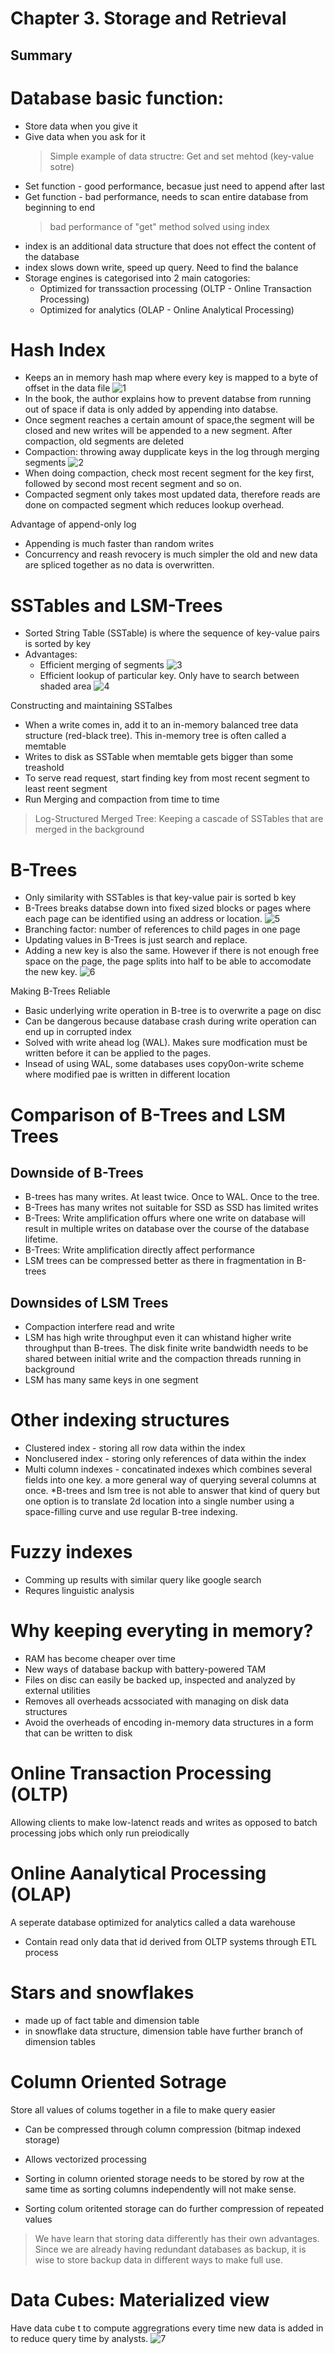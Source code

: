 # Chapter 3. Storage and Retrieval

## Summary

# Database basic function:
  * Store data when you give it
  * Give data when you ask for it
      > Simple example of data structre: Get and set mehtod (key-value sotre)
  * Set function - good performance, becasue just need to append after last
  * Get function - bad performance, needs to scan entire database from beginning to end
      > bad performance of "get" method solved using index
  * index is an additional data structure that does not effect the content of the database
  * index slows down write, speed up query. Need to find the balance
  * Storage engines is categorised into 2 main catogories:
    * Optimized for transsaction processing (OLTP - Online Transaction Processing)
    * Optimized for analytics (OLAP - Online Analytical Processing)

# Hash Index
  * Keeps an in memory hash map where every key is mapped to a byte of offset in the data file
  ![1](https://user-images.githubusercontent.com/35839199/64672742-de3d6e80-d49e-11e9-9c8a-f7eed8358f56.png)
  * In the book, the author explains how to prevent databse from running out of space if data is only added by appending into databse.
  * Once segment reaches a certain amount of space,the segment will be closed and new writes will be appended to a new segment. After compaction, old segments are deleted
  * Compaction: throwing away dupplicate keys in the log through merging segments
  ![2](https://user-images.githubusercontent.com/35839199/64672990-94a15380-d49f-11e9-9a57-752ede9efdfe.png)
  * When doing compaction, check most recent segment for the key first, followed by second most recent segment and so on. 
  * Compacted segment only takes most updated data, therefore reads are done on compacted segment which reduces lookup overhead.

Advantage of append-only log
  * Appending is much faster than random writes
  * Concurrency and reash revocery is much simpler the old and new data are spliced together as no data is overwritten.
  
# SSTables and LSM-Trees
  * Sorted String Table (SSTable) is where the sequence of key-value pairs is sorted by key
  * Advantages:
    * Efficient merging of segments
    ![3](https://user-images.githubusercontent.com/35839199/64674649-ddf3a200-d4a3-11e9-8a1c-d8da70db2144.png)
    * Efficient lookup of particular key. Only have to search between shaded area
    ![4](https://user-images.githubusercontent.com/35839199/64674735-0c717d00-d4a4-11e9-8636-37d9a069e497.png)
    
Constructing and maintaining SSTalbes
* When a write comes in, add it to an in-memory balanced tree data structure (red-black tree). This in-memory tree is often called a memtable
* Writes to disk as SSTable when memtable gets bigger than some treashold
* To serve read request, start finding key from most recent segment to least reent segment
* Run Merging and compaction from time to time
> Log-Structured Merged Tree: Keeping a cascade of SSTables that are merged in the background

# B-Trees
* Only similarity with SSTables is that key-value pair is sorted b key
* B-Trees breaks databse down into fixed sized blocks or pages where each page can be identified using an address or location.
![5](https://user-images.githubusercontent.com/35839199/64676106-5d36a500-d4a7-11e9-8e90-e1bd783bcdb2.png)
* Branching factor: number of references to child pages in one page
* Updating values in B-Trees is just search and replace.
* Adding a new key is also the same. However if there is not enough free space on the page, the page splits into half to be able to accomodate the new key.
![6](https://user-images.githubusercontent.com/35839199/64676316-e221be80-d4a7-11e9-9aae-b82ebf3f93f7.png)

Making B-Trees Reliable
* Basic underlying write operation in B-tree is to overwrite a page on disc
* Can be dangerous because database crash during write operation can end up in corrupted index
* Solved with write ahead log (WAL). Makes sure modfication must be written before it can be applied to the pages.
* Insead of using WAL, some databases uses copy0on-write scheme where modified pae is written in different location

# Comparison of B-Trees and LSM Trees

## Downside of B-Trees
* B-trees has many writes. At least twice. Once to WAL. Once to the tree.
* B-Trees has many writes not suitable for SSD as SSD has limited writes
* B-Trees: Write amplification offurs where one write on database will result in multiple writes on database over the course of the database lifetime.
* B-Trees: Write amplification directly affect performance
* LSM trees can be compressed better as there in fragmentation in B-trees

## Downsides of LSM Trees
* Compaction interfere read and write
* LSM has high write throughput even it can whistand higher write throughput than B-trees. The disk finite write bandwidth needs to be shared between initial write and the compaction threads running in background
* LSM has many same keys in one segment

# Other indexing structures
  * Clustered index - storing all row data within the index
  * Nonclusered index - storing only references of data within the index
  * Multi column indexes - concatinated indexes which combines several fields into one key. a more general way of querying several columns at once.
  *B-trees and lsm tree is not able to answer that kind of query but one option is to translate 2d location into a single number using a space-filling curve and use regular B-tree indexing.
  
  # Fuzzy indexes
  * Comming up results with similar query like google search
  * Requres linguistic analysis
  
  # Why keeping everyting in memory?
  * RAM has become cheaper over time
  * New ways of database backup with battery-powered TAM
  * Files on disc can easily be backed up, inspected and analyzed by external utilities
  * Removes all overheads acssociated with managing on disk data structures
  * Avoid the overheads of encoding in-memory data structures in a form that can be written to disk
  
# Online Transaction Processing (OLTP)
Allowing clients to make low-latenct reads and writes as opposed to batch processing jobs which only run preiodically

# Online Aanalytical Processing (OLAP)
A seperate database optimized for analytics called a data warehouse
* Contain read only data that id derived from OLTP systems through ETL process

# Stars and snowflakes
* made up of fact table and dimension table
* in snowflake data structure, dimension table have further branch of dimension tables

# Column Oriented Sotrage
Store all values of colums together in a file to make query easier
* Can be compressed through column compression (bitmap indexed storage)
* Allows vectorized processing

* Sorting in column oriented storage needs to be stored by row at the same time as sorting columns independently will not make sense.
* Sorting colum oritented storage can do further compression of repeated values

> We have learn that storing data differently has their own advantages. Since we are already having redundant databases as backup, it is wise to store backup data in different ways to make full use.

# Data Cubes: Materialized view
Have data cube t to compute aggregrations every time new data is added in to reduce query time by analysts.
![7](https://user-images.githubusercontent.com/35839199/64683466-de953400-d4b5-11e9-91ae-ac9fa473ca68.png)
